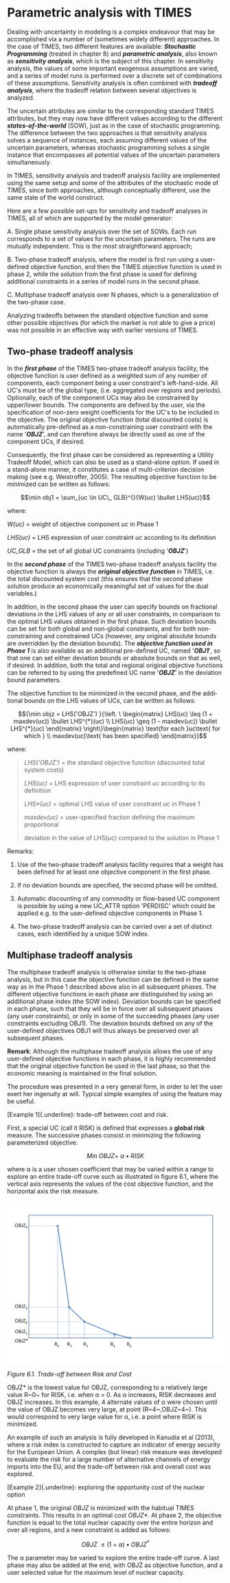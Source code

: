 # Parametric analysis with TIMES

Dealing with uncertainty in modeling is a complex endeavour that may be
accomplished via a number of (sometimes widely different) approaches. In
the case of TIMES, two different features are available: ***Stochastic
Programming*** (treated in chapter 8) and ***parametric analysis***,
also known as ***sensitivity analysis***, which is the subject of this
chapter. In sensitivity analysis, the values of some important exogenous
assumptions are varied, and a series of model runs is performed over a
discrete set of combinations of these assumptions. Sensitivity analysis
is often combined with ***tradeoff analysis***, where the tradeoff
relation between several objectives is analyzed.

The uncertain attributes are similar to the corresponding standard TIMES
attributes, but they may now have different values according to the
different ***states-of-the-world*** (SOW), just as in the case of
stochastic prog­ramming. The difference between the two approaches is
that sensitivity analysis solves a sequence of instances, each assuming
different values of the uncertain parameters, whereas stochastic
programming solves a single instance that encompasses all potential
values of the uncertain parameters simultaneously.

In TIMES, sensitivity analysis and tradeoff analysis facility are
implemented using the same setup and some of the attributes of the
stochastic mode of TIMES, since both approaches, although conceptually
different, use the same state of the world construct.

Here are a few possible set-ups for sensitivity and tradeoff analyses in
TIMES, all of which are supported by the model generator:

A.  Single phase sensitivity analysis over the set of SOWs. Each run
    corresponds to a set of values for the uncertain parameters. The
    runs are mutually independent. This is the most straightforward
    approach;

B.  Two-phase tradeoff analysis, where the model is first run using a
    user-defined objective function, and then the TIMES objective
    function is used in phase 2, while the solution from the first phase
    is used for defining additional constraints in a series of model
    runs in the second phase.

C.  Multiphase tradeoff analysis over N phases, which is a
    generalization of the two-phase case.

Analyzing tradeoffs between the standard objective function and some
other possible objectives (for which the market is not able to give a
price) was not possible in an effective way with earlier versions of
TIMES.

## Two-phase tradeoff analysis

In the ***first phase*** of the TIMES two-phase tradeoff analysis
facility, the objective function is user defined as a weighted sum of
any number of components, each component being a user constraint\'s
left-hand-side. All UC\'s must be of the global type, (i.e. aggregated
over regions and periods). Optionally, each of the component UCs may
also be constrained by upper/lower bounds. The components are defined by
the user, via the specification of non-zero weight coefficients for the
UC\'s to be included in the objective. The original objective function
(total discounted costs) is auto­matically pre-defined as a
non-constraining user constraint with the name '***OBJZ***', and can
therefore always be directly used as one of the component UCs, if
desired.

Consequently, the first phase can be considered as representing a
Utility Tradeoff Model, which can also be used as a stand-alone option.
If used in a stand-alone manner, it constitutes a case of
multi-criterion decision making (see e.g. Weistroffer, 2005). The
resulting objective function to be minimized can be written as follows:

$$\min obj1 = \sum_{uc \in UC\_ GLB}^{}{W(uc) \bullet LHS(uc)}$$

where:

*W(uc)* = weight of objective component *uc* in Phase 1

*LHS(uc)* = LHS expression of user constraint *uc* according to its
definition

*UC_GLB* = the set of all global UC constraints (including '***OBJZ***')

In the ***second phase*** of the TIMES two-phase tradeoff analysis
facility the objective function is always the ***original objective
function*** in TIMES, i.e. the total discounted system cost (this
ensures that the second phase solution produce an economically
meaningful set of values for the dual variables.)

In addition, in the second phase the user can specify bounds on
fractional deviations in the LHS values of any or all user constraints,
in compa­rison to the optimal LHS values obtained in the first phase.
Such deviation bounds can be set for both global and non-global
constraints, and for both non-constrai­ning and constrained UCs (however,
any original absolute bounds are overridden by the deviation bounds).
The ***objective function used in Phase 1*** is also available as an
additional pre-defined UC, named '***OBJ1***', so that one can set
either deviation bounds or absolute bounds on that as well, if desired.
In addition, both the total and regional original objective functions
can be referred to by using the pre­defined UC name '***OBJZ***' in the
deviation bound parameters.

The objective function to be minimized in the second phase, and the
addi­tional bounds on the LHS values of UCs, can be written as follows:

$${\min objz = LHS('OBJZ')
}{\left. \ \begin{matrix}
LHS(uc) \leq (1 + maxdev(uc)) \bullet LHS^{*}(uc) \\
LHS(uc) \geq (1 - maxdev(uc)) \bullet LHS^{*}(uc)
\end{matrix} \right\}\begin{matrix}
\text{for each }uc\text{ for which } \\
maxdev(uc)\text{ has been specified}
\end{matrix}}$$

where:

> *LHS('OBJZ')* = the standard objective function (discounted total
> system costs)
>
> *LHS(uc)* = LHS expression of user constraint *uc* according to its
> definition
>
> *LHS\*(uc)* = optimal LHS value of user constraint *uc* in Phase 1
>
> *maxdev(uc)* = user-specified fraction defining the maximum
> proportional
>
> deviation in the value of LHS(uc) compared to the solution in Phase 1

Remarks:

1.  Use of the two-phase tradeoff analysis facility requires that a
    weight has been defined for at least one objective component in the
    first phase.

2.  If no deviation bounds are specified, the second phase will be
    omitted.

3.  Automatic discounting of any commodity or flow-based UC component is
    possible by using a new UC_ATTR option 'PERDISC' which could be
    applied e.g. to the user-defined objective components in Phase 1.

4.  The two-phase tradeoff analysis can be carried over a set of
    distinct cases, each identified by a unique SOW index.

## Multiphase tradeoff analysis

The multiphase tradeoff analysis is otherwise similar to the two-phase
analysis, but in this case the objective function can be defined in the
same way as in the Phase 1 described above also in all subsequent
phases. The different objective functions in each phase are
distinguished by using an additional phase index (the SOW index).
Deviation bounds can be specified in each phase, such that they will be
in force over all subsequent phases (any user constraints), or only in
some of the succeeding phases (any user constraints excluding OBJ1). The
deviation bounds defined on any of the user-defined objectives OBJ1 will
thus always be preserved over all subsequent phases.

**Remark**: Although the multiphase tradeoff analysis allows the use of
any user-defined objective functions in each phase, it is highly
recommended that the original objec­tive function be used in the last
phase, so that the economic meaning is maintained in the final solution.

The procedure was presented in a very general form, in order to let the
user exert her ingenuity at will. Typical simple examples of using the
feature may be useful.

[Example 1]{.underline}: trade-off between cost and risk.

First, a special UC (call it RISK) is defined that expresses a **global
risk** measure. The successive phases consist in minimizing the
following parameterized objective:

$$Min\ OBJZ + \ \alpha \bullet RISK$$

where α is a user chosen coefficient that may be varied within a range
to explore an entire trade-off curve such as illustrated in figure 6.1,
where the vertical axis represents the values of the cost objective
function, and the horizontal axis the risk measure.

![](assets/image18.png)

*Figure 6.1. Trade-off between Risk and Cost*

OBJZ\* is the lowest value for OBJZ, corresponding to a relatively large
value R~0~ for RISK, i.e. when α = 0. As α increases, RISK decreases and
OBJZ increases. In this example, 4 alternate values of α were chosen
until the value of OBJZ becomes very large, at point (R~4~,OBJZ~4~).
This would correspond to very large value for α, i.e. a point where RISK
is minimized.

An example of such an analysis is fully developed in Kanudia et al
(2013), where a risk index is constructed to capture an indicator of
energy security for the European Union. A complex (but linear) risk
measure was developed to evaluate the risk for a large number of
alternative channels of energy imports into the EU, and the trade-off
between risk and overall cost was explored.

[Example 2]{.underline}: exploring the opportunity cost of the nuclear
option

At phase 1, the original *OBJZ* is minimized with the habitual TIMES
constraints. This results in an optimal cost *OBJZ\*.* At phase 2, the
objective function is equal to the total nuclear capacity over the
entire horizon and over all regions, and a new constraint is added as
follows:

$$OBJZ\  \leq (1 + \alpha) \bullet {OBJZ}^{*}$$

The α parameter may be varied to explore the entire trade-off curve. A
last phase may also be added at the end, with OBJZ as objective
function, and a user selected value for the maximum level of nuclear
capacity.
